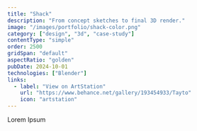 ```yaml
---
title: "Shack"
description: "From concept sketches to final 3D render."
image: "/images/portfolio/shack-color.png"
category: ["design", "3d", "case-study"]
contentType: "simple"
order: 2500
gridSpan: "default"
aspectRatio: "golden"
pubDate: 2024-10-01
technologies: ["Blender"]
links:
  - label: "View on ArtStation"
    url: "https://www.behance.net/gallery/193454933/Tayto"
    icon: "artstation"
---
```


Lorem Ipsum 